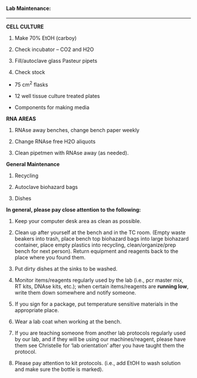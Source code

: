 #### Lab Maintenance:

------

**CELL CULTURE** 

1. Make 70% EtOH (carboy)

2. Check incubator – CO2 and H2O

3. Fill/autoclave glass Pasteur pipets

4. Check stock

- 75 cm<sup>2</sup> flasks

- 12 well tissue culture treated plates

- Components for making media

 

**RNA AREAS**

1. RNAse away benches, change bench paper weekly

2. Change RNAse free H2O aliquots

3. Clean pipetmen with RNAse away (as needed).

 

 

**General Maintenance**

1. Recycling

2. Autoclave biohazard bags

3. Dishes

 

**In general, please pay close attention to the following:**

1. Keep your computer desk area as clean as possible.

2. Clean up after yourself at the bench and in the TC room. (Empty waste beakers into trash, place bench top biohazard bags into large biohazard container, place empty plastics into recycling, clean/organize/prep bench for next person). Return equipment and reagents back to the place where you found them.

3. Put dirty dishes at the sinks to be washed.

4. Monitor items/reagents regularly used by the lab (i.e., pcr master mix, RT kits, DNAse kits, etc.); when certain items/reagents are **running low**, write them down somewhere and notify someone.

5. If you sign for a package, put temperature sensitive materials in the appropriate place.

6. Wear a lab coat when working at the bench.

7. If you are teaching someone from another lab protocols regularly used by our lab, and if they will be using our machines/reagent, please have them see Christelle for ‘lab orientation’ after you have taught them the protocol.

8. Please pay attention to kit protocols. (i.e., add EtOH to wash solution and make sure the bottle is marked).